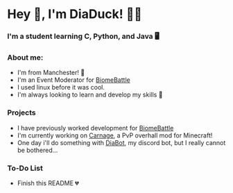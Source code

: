 # Hey :wave:, I'm DiaDuck! 💎🦆

### I'm a student learning C, Python, and Java 🖥️

### About me:
- I'm from Manchester! 📌
- I'm an Event Moderator for [BiomeBattle](https://twitter.com/BiomeBattle)
- I used linux before it was cool.
- I'm always looking to learn and develop my skills 🎉

### Projects
- I have previously worked development for [BiomeBattle](https://twitter.com/BiomeBattle)
- I'm currently working on [Carnage](https://github.com/TeamCarnage/Carnage), a PvP overhall mod for Minecraft!
- One day i'll do something with [DiaBot](https://github.com/diaduck/DiaBot), my discord bot, but I really cannot be bothered...

### To-Do List
- Finish this README 💔


<!---
diaduck/diaduck is a ✨ special ✨ repository because its `README.md` (this file) appears on your GitHub profile.
You can click the Preview link to take a look at your changes.
--->
